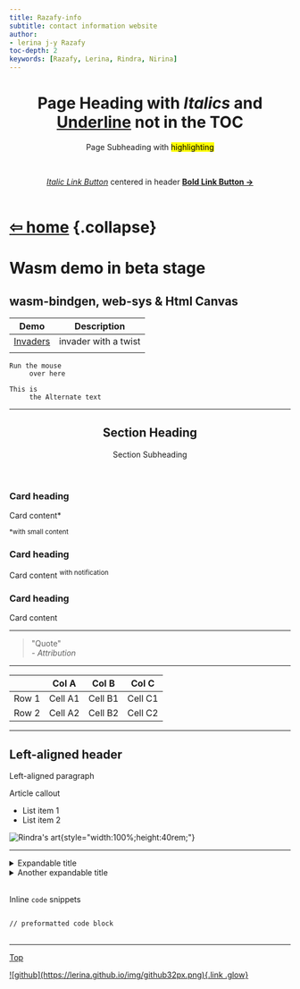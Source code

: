 ```yaml
---
title: Razafy-info
subtitle: contact information website
author:
- lerina j-y Razafy
toc-depth: 2
keywords: [Razafy, Lerina, Rindra, Nirina]
---
```

<style>:root{--color-bg: linear-gradient(45deg, rgba(255,228,113, 0.9),rgba(228,105,41,0.7));}</style>

<header>
        <h1>Page Heading with <i>Italics</i> and <u>Underline</u> not in the TOC</h1>
        <p>Page Subheading with <mark>highlighting</mark></p>
        <br>
        <p><a href="#"><i>Italic Link Button</i></a> centered in header <a href="#"><b>Bold Link Button &rarr;</b></a></p>
</header>
<main>

# <a href="../index.html">⇦ home</a> {.collapse}

# Wasm demo in beta stage

## wasm-bindgen, web-sys & Html Canvas

| Demo   | Description                 |
|:------:|-----------------------------|
| [Invaders](./invaders/index.html)    | invader with a twist | 
| | |



<div class="alt-pre">

```
Run the mouse 
     over here         
```
```
This is 
     the Alternate text
```

</div>  


<hr>
<section id="section-1">
<header>
<h2>Section Heading</h2>
<p>Section Subheading</p>
</header>
<aside>
<h3>Card heading</h3>
<p>Card content*</p>
<p><small>*with small content</small></p>
</aside>
<aside>
<h3>Card heading</h3>
<p>Card content <sup>with notification</sup></p>
</aside>
<aside>
<h3>Card heading</h3>
<p>Card content</p>
</aside>
</section>
<hr>
<section>
<blockquote>
"Quote"
<footer><i>- Attribution</i></footer>
</blockquote>
</section>
<hr>
<section>
<table>
<thead>
<tr>
    <th></th>
    <th>Col A</th>
    <th>Col B</th>
    <th>Col C</th>
</tr>
</thead>
<tr>
<td>Row 1</td>
<td>Cell A1</td>
<td>Cell B1</td>
<td>Cell C1</td>
</tr>
<tr>
<td>Row 2</td>
<td>Cell A2</td>
<td>Cell B2</td>
<td>Cell C2</td>
</tr>
</table>
</section>
<hr>
<article>
<h2>Left-aligned header</h2>
<p>Left-aligned paragraph</p>
<aside>
<p>Article callout</p>
</aside>
<ul>
<li>List item 1</li>
<li>List item 2</li>
</ul>
<!--
<figure>
<img alt="Stock photo" src="https://via.placeholder.com/1080x500?text=Amazing+stock+photo">
<figcaption><i>Image caption</i></figcaption>
</figure>
-->
</main>

![Rindra's art](../img/20150115_rnd.jpg "Lights and Shadows"){style="width:100%;height:40rem;"}

<main>
</article>
<hr>
<div>
<details>
<summary>Expandable title</summary>
<p>Revealed content</p>
</details>
<details>
<summary>Another expandable title</summary>
<p>More revealed content</p>
</details>
<br>
<p>Inline <code>code</code> snippets</p>
<pre>
<code>
// preformatted code block
</code>
</pre>
</div>
<hr>

[Top](#TOC)

</main>
<footer>
  <a href="https://github.com/lerina" target="_blank" title="github">![github](https://lerina.github.io/img/github32px.png){.link .glow}
  </a>
</footer>

